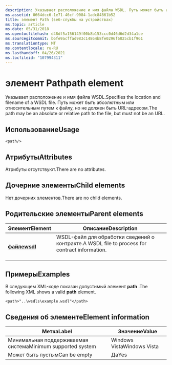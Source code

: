 ```yaml
---
description: Указывает расположение и имя файла WSDL. Путь может быть абсолютным или относительным путем к файлу, но не должен быть URL-адресом.
ms.assetid: 0664dcc6-1e71-46cf-9084-1adc84861b52
title: элемент Path (веб-службы на устройствах)
ms.topic: article
ms.date: 05/31/2018
ms.openlocfilehash: d48df5a156149f00b8b153ccc0d46d6d2d34a1ce
ms.sourcegitcommit: b6fe9acffad983c14864b8fe0296f6025cb1f961
ms.translationtype: MT
ms.contentlocale: ru-RU
ms.lasthandoff: 04/26/2021
ms.locfileid: "107994311"
---
```

# <a name="path-element"></a><span data-ttu-id="12e91-104">элемент Path</span><span class="sxs-lookup"><span data-stu-id="12e91-104">path element</span></span>

<span data-ttu-id="12e91-105">Указывает расположение и имя файла WSDL.</span><span class="sxs-lookup"><span data-stu-id="12e91-105">Specifies the location and filename of a WSDL file.</span></span> <span data-ttu-id="12e91-106">Путь может быть абсолютным или относительным путем к файлу, но не должен быть URL-адресом.</span><span class="sxs-lookup"><span data-stu-id="12e91-106">The path may be an absolute or relative path to the file, but must not be an URL.</span></span>

## <a name="usage"></a><span data-ttu-id="12e91-107">Использование</span><span class="sxs-lookup"><span data-stu-id="12e91-107">Usage</span></span>

``` syntax
<path/>
```

## <a name="attributes"></a><span data-ttu-id="12e91-108">Атрибуты</span><span class="sxs-lookup"><span data-stu-id="12e91-108">Attributes</span></span>

<span data-ttu-id="12e91-109">Атрибуты отсутствуют.</span><span class="sxs-lookup"><span data-stu-id="12e91-109">There are no attributes.</span></span>

## <a name="child-elements"></a><span data-ttu-id="12e91-110">Дочерние элементы</span><span class="sxs-lookup"><span data-stu-id="12e91-110">Child elements</span></span>

<span data-ttu-id="12e91-111">Нет дочерних элементов.</span><span class="sxs-lookup"><span data-stu-id="12e91-111">There are no child elements.</span></span>

## <a name="parent-elements"></a><span data-ttu-id="12e91-112">Родительские элементы</span><span class="sxs-lookup"><span data-stu-id="12e91-112">Parent elements</span></span>



| <span data-ttu-id="12e91-113">Элемент</span><span class="sxs-lookup"><span data-stu-id="12e91-113">Element</span></span>                         | <span data-ttu-id="12e91-114">Описание</span><span class="sxs-lookup"><span data-stu-id="12e91-114">Description</span></span>                                                             |
|---------------------------------|-------------------------------------------------------------------------|
| [<span data-ttu-id="12e91-115">**файле**</span><span class="sxs-lookup"><span data-stu-id="12e91-115">**wsdl**</span></span>](wsdl.md)<br/> | <span data-ttu-id="12e91-116">WSDL-файл для обработки сведений о контракте.</span><span class="sxs-lookup"><span data-stu-id="12e91-116">A WSDL file to process for contract information.</span></span><br/> <br/> |



## <a name="examples"></a><span data-ttu-id="12e91-117">Примеры</span><span class="sxs-lookup"><span data-stu-id="12e91-117">Examples</span></span>

<span data-ttu-id="12e91-118">В следующем XML-коде показан допустимый элемент **path** .</span><span class="sxs-lookup"><span data-stu-id="12e91-118">The following XML shows a valid **path** element.</span></span>

``` syntax
<path>"..\wsdls\example.wsdl"</path>
```

## <a name="element-information"></a><span data-ttu-id="12e91-119">Сведения об элементе</span><span class="sxs-lookup"><span data-stu-id="12e91-119">Element information</span></span>



| <span data-ttu-id="12e91-120">Метка</span><span class="sxs-lookup"><span data-stu-id="12e91-120">Label</span></span> | <span data-ttu-id="12e91-121">Значение</span><span class="sxs-lookup"><span data-stu-id="12e91-121">Value</span></span> |
|-------------------------------------|---------------|
| <span data-ttu-id="12e91-122">Минимальная поддерживаемая система</span><span class="sxs-lookup"><span data-stu-id="12e91-122">Minimum supported system</span></span><br/> | <span data-ttu-id="12e91-123">Windows Vista</span><span class="sxs-lookup"><span data-stu-id="12e91-123">Windows Vista</span></span> |
| <span data-ttu-id="12e91-124">Может быть пустым</span><span class="sxs-lookup"><span data-stu-id="12e91-124">Can be empty</span></span>                        | <span data-ttu-id="12e91-125">Да</span><span class="sxs-lookup"><span data-stu-id="12e91-125">Yes</span></span>           |



 

 




